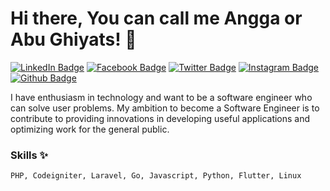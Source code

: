 # Hi there, You can call me Angga or Abu Ghiyats!  👋

[![LinkedIn Badge](https://img.shields.io/badge/anggaprabes-informational?style=flat&logo=linkedin&logoColor=white&color=0D76A8)](https://www.linkedin.com/in/anggaprabes/)
[![Facebook Badge](https://img.shields.io/badge/anggaprabes-informational?style=flat&logo=facebook&logoColor=white&color=0D76A8)](https://facebook.com/anggaprabes)
[![Twitter Badge](https://img.shields.io/badge/abughiyaats-informational?style=flat&logo=twitter&logoColor=white&color=1CA2F1)](https://twitter.com/abughiyaats)
[![Instagram Badge](https://img.shields.io/badge/abughiyaats-informational?style=flat&logo=instagram&logoColor=white&color=eb3489)](https://instagram.com/abughiyaats)
[![Github Badge](https://img.shields.io/badge/abughiyats-informational?style=flat&logo=github&logoColor=white&color=343536)](https://github.com/abughiyats)

I have enthusiasm in technology and want to be a software engineer who can solve user problems. My ambition to become a Software Engineer is to contribute to providing innovations in developing useful applications and optimizing work for the general public.

### Skills ✨
```
PHP, Codeigniter, Laravel, Go, Javascript, Python, Flutter, Linux
```

<!--
**abughiyats/abughiyats** is a ✨ _special_ ✨ repository because its `README.md` (this file) appears on your GitHub profile.

Here are some ideas to get you started:

- 🔭 I’m currently working on ...
- 🌱 I’m currently learning ...
- 👯 I’m looking to collaborate on ...
- 🤔 I’m looking for help with ...
- 💬 Ask me about ...
- 📫 How to reach me: ...
- 😄 Pronouns: ...
- ⚡ Fun fact: ...
-->

